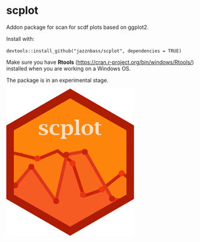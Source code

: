 # scplot

Addon package for scan for scdf plots based on ggplot2.

Install with:

`devtools::install_github("jazznbass/scplot", dependencies = TRUE)`

Make sure you have **Rtools** (https://cran.r-project.org/bin/windows/Rtools/) installed when you are working on a Windows OS.

The package is in an experimental stage.

<img src='scplot hex.png' align="left" />

